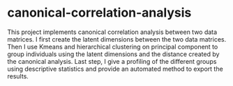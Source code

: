 # canonical-correlation-analysis
This project implements canonical correlation analysis between two data matrices. I first create the latent dimensions between the two data matrices. Then I use Kmeans and hierarchical clustering on principal component to group individuals using the latent dimensions and the distance created by the canonical analysis. Last step, I give a profiling of the different groups using descriptive statistics and provide an automated method to export the results.
